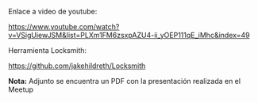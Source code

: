 Enlace a video de youtube: 

https://www.youtube.com/watch?v=VSigUiewJSM&list=PLXm1FM6zsxpAZU4-ii_yOEP111qE_iMhc&index=49

Herramienta Locksmith:

https://github.com/jakehildreth/Locksmith

**Nota:** Adjunto se encuentra un PDF con la presentación realizada en el Meetup
